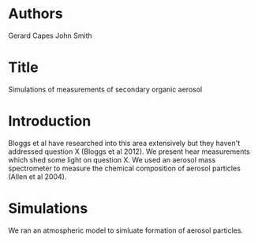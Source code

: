 # Authors
Gerard Capes
John Smith

# Title
Simulations of measurements of secondary organic aerosol

# Introduction
Bloggs et al have researched into this area extensively but they haven't addressed question X (Bloggs et al 2012).
We present hear measurements which shed some light on question X.
We used an aerosol mass spectrometer to measure the chemical composition of aerosol particles (Allen et al 2004).

# Simulations
We ran an atmospheric model to simluate formation of aerosol particles.
